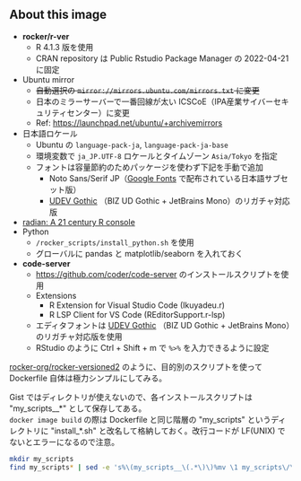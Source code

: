 ## About this image

- **rocker/r-ver**
    - R 4.1.3 版を使用
    - CRAN repository は Public Rstudio Package Manager の 2022-04-21 に固定
- Ubuntu mirror
    - <s>自動選択の `mirror://mirrors.ubuntu.com/mirrors.txt` に変更</s>
    - 日本のミラーサーバーで一番回線が太い ICSCoE（IPA産業サイバーセキュリティセンター）に変更
    - Ref: https://launchpad.net/ubuntu/+archivemirrors
- 日本語ロケール
    - Ubuntu の `language-pack-ja`, `language-pack-ja-base`
    - 環境変数で `ja_JP.UTF-8` ロケールとタイムゾーン `Asia/Tokyo` を指定
    - フォントは容量節約のためパッケージを使わず下記を手動で追加
        - Noto Sans/Serif JP（[Google Fonts](https://fonts.google.com/) で配布されている日本語サブセット版）
        - [UDEV Gothic](https://github.com/yuru7/udev-gothic) （BIZ UD Gothic + JetBrains Mono）のリガチャ対応版
- [radian: A 21 century R console](https://github.com/randy3k/radian)
- Python
    - `/rocker_scripts/install_python.sh` を使用
    - グローバルに pandas と matplotlib/seaborn を入れておく
- **code-server**
    - https://github.com/coder/code-server のインストールスクリプトを使用
    - Extensions
        - R Extension for Visual Studio Code (Ikuyadeu.r)
        - R LSP Client for VS Code (REditorSupport.r-lsp)
    - エディタフォントは [UDEV Gothic](https://github.com/yuru7/udev-gothic) （BIZ UD Gothic + JetBrains Mono）のリガチャ対応版を使用
    - RStudio のように Ctrl + Shift + m で `%>%` を入力できるように設定

[rocker-org/rocker-versioned2](https://github.com/rocker-org/rocker-versioned2) のように、目的別のスクリプトを使って Dockerfile 自体は極力シンプルにしてみる。

Gist ではディレクトリが使えないので、各インストールスクリプトは "my_scripts__\*" として保存してある。\
`docker image build` の際は Dockerfile と同じ階層の "my_scripts" というディレクトリに "install_\*.sh" と改名して格納しておく。改行コードが LF(UNIX) でないとエラーになるので注意。

```sh
mkdir my_scripts
find my_scripts* | sed -e 's%\(my_scripts__\(.*\)\)%mv \1 my_scripts\/\2%g' | sh
```
